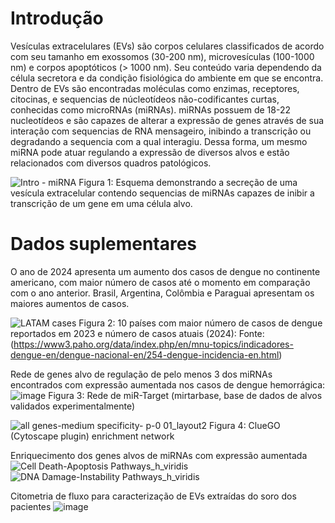 # Introdução

Vesículas extracelulares (EVs) são corpos celulares classificados de acordo com seu tamanho em exossomos (30-200 nm), microvesículas (100-1000 nm) e corpos apoptóticos (> 1000 nm). Seu conteúdo varia dependendo da célula secretora e da condição fisiológica do ambiente em que se encontra. Dentro de EVs são encontradas moléculas como enzimas, receptores, citocinas, e sequencias de núcleotídeos não-codificantes curtas, conhecidas como microRNAs (miRNAs).
miRNAs possuem de 18-22 nucleotídeos e são capazes de alterar a expressão de genes através de sua interação com sequencias de RNA mensageiro, inibindo a transcrição ou degradando a sequencia com a qual interagiu. Dessa forma, um mesmo miRNA pode atuar regulando a expressão de diversos alvos e estão relacionados com diversos quadros patológicos.

![Intro - miRNA](https://github.com/user-attachments/assets/5782950f-f1d0-4097-91f7-aab11a59d34c)
Figura 1: Esquema demonstrando a secreção de uma vesícula extracelular contendo sequencias de miRNAs capazes de inibir a transcrição de um gene em uma célula alvo.




# **Dados suplementares**

O ano de 2024 apresenta um aumento dos casos de dengue no continente americano, com maior número de casos até o momento em comparação com o ano anterior. Brasil, Argentina, Colômbia e Paraguai apresentam os maiores aumentos de casos.

![LATAM cases](https://github.com/user-attachments/assets/3633281e-5aa8-4c9e-9724-9903390ab0fc)
Figura 2: 10 países com maior número de casos de dengue reportados em 2023 e número de casos atuais (2024):
Fonte: (https://www3.paho.org/data/index.php/en/mnu-topics/indicadores-dengue-en/dengue-nacional-en/254-dengue-incidencia-en.html)




Rede de genes alvo de regulação de pelo menos 3 dos miRNAs encontrados com expressão aumentada nos casos de dengue hemorrágica:
![image](https://github.com/user-attachments/assets/e400f2c6-507d-46cc-a8d7-2a529a7d2550)
Figura 3: Rede de miR-Target (mirtarbase, base de dados de alvos validados experimentalmente)




![all genes-medium specificity- p-0 01_layout2](https://github.com/user-attachments/assets/4f49007d-117b-48aa-b622-d0a3d0147840)
Figura 4: ClueGO (Cytoscape plugin) enrichment network 




Enriquecimento dos genes alvos de miRNAs com expressão aumentada
![Cell Death-Apoptosis Pathways_h_viridis](https://github.com/user-attachments/assets/4d14d1c3-65bc-46f4-a119-6ac34842c60e)
![DNA Damage-Instability Pathways_h_viridis](https://github.com/user-attachments/assets/61292633-3e66-47bc-ba06-39acbe010cd2)



Citometria de fluxo para caracterização de EVs extraídas do soro dos pacientes
![image](https://github.com/user-attachments/assets/cb525669-9b67-4475-bfc2-80ee57e9fe06)
